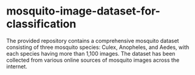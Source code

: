 # mosquito-image-dataset-for-classification
The provided repository contains a comprehensive mosquito dataset consisting of three mosquito species: Culex, Anopheles, and Aedes, with each species having more than 1,100 images. The dataset has been collected from various online sources of mosquito images across the internet.
